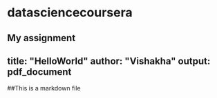 # datasciencecoursera
My assignment
---
title: "HelloWorld"
author: "Vishakha"
output: pdf_document
---
##This is a markdown file
